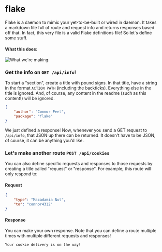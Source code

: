 # flake

Flake is a daemon to mimic your yet-to-be-built or wired in daemon. It takes a markdown file full of route and request info and returns responses based off that. In fact, this very file is a valid Flake definitions file! So let's define some stuff.

#### What this does:
![What we're making](http://puu.sh/8RWIV/315721740f.png)

### Get the info on `GET /api/info`!

To start a "section", create a title with pound signs. In that title, have a string in the format `ACTION PATH` (including the backticks). Everything else in the title is ignored. And, of course, any content in the readme (such as this content!) will be ignored.

```json
{
    "author": "Connor Peet",
    "package": "flake"
}
```

We just defined a response! Now, whenever you send a GET request to `/api/info`, that JSON up there can be returned. It doesn't have to be JSON, of course, it can be anything you'd like.

### Let's make another route `POST /api/cookies`

You can also define specific requests and responses to those requests by creating a title called "request" or "response". For example, this route will only respond to:

#### Request

```json
{
    "type": "Macadamia Nut",
    "to": "connor4312"
}
```

#### Response

You can make your own response. Note that you can define a route multiple times with multiple different requests and responses!

```
Your cookie delivery is on the way!
```
